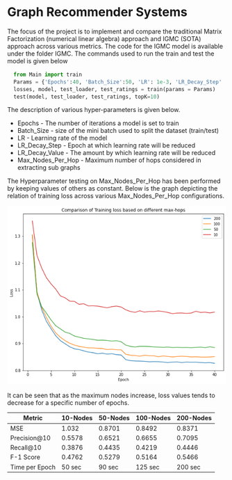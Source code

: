 # Graph Recommender Systems
The focus of the project is to implement and compare the traditional Matrix Factorization (numerical linear algebra) approach and IGMC (SOTA) approach across various metrics.
The code for the IGMC model is available under the folder IGMC.
The commands used to run the train and test the model is given below

```python
  from Main import train
  Params = {'Epochs':40, 'Batch_Size':50, 'LR': 1e-3, 'LR_Decay_Step' : 20, 'LR_Decay_Value' : 10, 'Max_Nodes_Per_Hop':200}
  losses, model, test_loader, test_ratings = train(params = Params)
  test(model, test_loader, test_ratings, topK=10)
```
The description of various hyper-parameters is given below.

* Epochs - The number of iterations a model is set to train
* Batch_Size - size of the mini batch used to split the dataset (train/test)
* LR - Learning rate of the model
* LR_Decay_Step - Epoch at which learning rate will be reduced
* LR_Decay_Value - The amount by which learning rate will be reduced 
* Max_Nodes_Per_Hop - Maximum number of hops considered in extracting sub graphs

The Hyperparameter testing on Max_Nodes_Per_Hop has been performed by keeping values of others as constant.
Below is the graph depicting the relation of training loss across various Max_Nodes_Per_Hop configurations.

<img title="Comparison of training loss over max_nodes_hop" alt="Alt text" src="TrainingLossVsMaxHops.png">

It can be seen that as the maximum nodes increase, loss values tends to decrease for a specific number of epochs.

| Metric        | 10-Nodes     | 50-Nodes |  100-Nodes |  200-Nodes | 
|--------------|-----------|------------|------------|------------|
| MSE | 1.032 | 0.8701 | 0.8492 | 0.8371 |
| Precision@10 | 0.5578 | 0.6521 | 0.6655 | 0.7095 |
| Recall@10 | 0.3876 | 0.4435 | 0.4219 | 0.4446 |
| F-1 Score | 0.4762 | 0.5279 | 0.5164 | 0.5466 |
| Time per Epoch | 50 sec | 90 sec | 125 sec | 200 sec |

